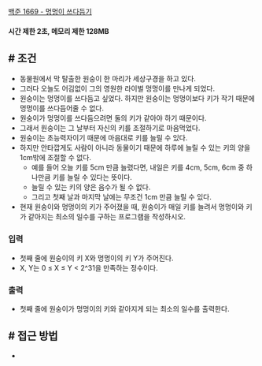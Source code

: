 
[백준 1669 - 멍멍이 쓰다듬기](https://www.acmicpc.net/problem/1669)

#### **시간 제한 2초, 메모리 제한 128MB**

## **# 조건**

- 동물원에서 막 탈출한 원숭이 한 마리가 세상구경을 하고 있다. 
- 그러다 오늘도 어김없이 그의 영원한 라이벌 멍멍이를 만나게 되었다. 
- 원숭이는 멍멍이를 쓰다듬고 싶었다. 하지만 원숭이는 멍멍이보다 키가 작기 때문에 멍멍이를 쓰다듬어줄 수 없다. 
- 원숭이가 멍멍이를 쓰다듬으려면 둘의 키가 같아야 하기 때문이다.
- 그래서 원숭이는 그 날부터 자신의 키를 조절하기로 마음먹었다. 
- 원숭이는 초능력자이기 때문에 마음대로 키를 늘릴 수 있다. 
- 하지만 안타깝게도 사람이 아니라 동물이기 때문에 하루에 늘릴 수 있는 키의 양을 1cm밖에 조절할 수 없다. 
	- 예를 들어 오늘 키를 5cm 만큼 늘렸다면, 내일은 키를 4cm, 5cm, 6cm 중 하나만큼 키를 늘릴 수 있다는 뜻이다. 
	- 늘릴 수 있는 키의 양은 음수가 될 수 없다. 
	- 그리고 첫째 날과 마지막 날에는 무조건 1cm 만큼 늘릴 수 있다.
- 현재 원숭이와 멍멍이의 키가 주어졌을 때, 원숭이가 매일 키를 늘려서 멍멍이와 키가 같아지는 최소의 일수를 구하는 프로그램을 작성하시오.

### **입력**
- 첫째 줄에 원숭이의 키 X와 멍멍이의 키 Y가 주어진다. 
- X, Y는 0 ≤ X ≤ Y < 2^31을 만족하는 정수이다.

### **출력**
- 첫째 줄에 원숭이가 멍멍이의 키와 같아지게 되는 최소의 일수를 출력한다.

## **# 접근 방법**

- 